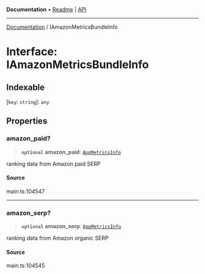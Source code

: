 **Documentation** • [Readme](../README.md) \| [API](../globals.md)

***

[Documentation](../README.md) / IAmazonMetricsBundleInfo

# Interface: IAmazonMetricsBundleInfo

## Indexable

 \[`key`: `string`\]: `any`

## Properties

### amazon\_paid?

> **`optional`** **amazon\_paid**: [`AppMetricsInfo`](../classes/AppMetricsInfo.md)

ranking data from Amazon paid SERP

#### Source

main.ts:104547

***

### amazon\_serp?

> **`optional`** **amazon\_serp**: [`AppMetricsInfo`](../classes/AppMetricsInfo.md)

ranking data from Amazon organic SERP

#### Source

main.ts:104545
